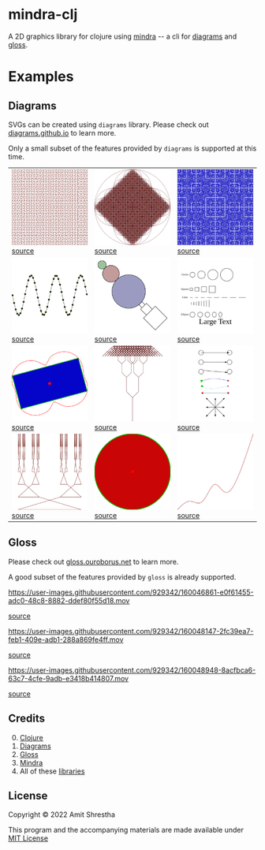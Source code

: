 # mindra-clj

A 2D graphics library for clojure using [mindra](https://github.com/rorokimdim/mindra) -- a cli for [diagrams](https://diagrams.github.io/)
and [gloss](http://gloss.ouroborus.net/).

# Examples

## Diagrams

SVGs can be created using `diagrams` library. Please check out <a href="https://diagrams.github.io/">diagrams.github.io</a> to learn more.

Only a small subset of the features provided by `diagrams` is supported at this time.

<table>
  <tr>
    <td>
      <img src="images/diagrams/draw-hilbert-pattern.svg" width="200"/>
      <a href="https://github.com/rorokimdim/mindra-clj/blob/c4321a9dee1bf35c18ebedcf1f90bca3e5e9eda1/dev/mindra/examples/diagrams.clj#L135">source</a>
    </td>
    <td>
      <img src="images/diagrams/draw-circle-pattern.png" width="200"/>
      <a href="https://github.com/rorokimdim/mindra-clj/blob/c4321a9dee1bf35c18ebedcf1f90bca3e5e9eda1/dev/mindra/examples/diagrams.clj#L121">source</a>
    </td>
    <td>
      <img src="images/diagrams/draw-square-pattern.png" width="200"/>
      <a href="https://github.com/rorokimdim/mindra-clj/blob/c4321a9dee1bf35c18ebedcf1f90bca3e5e9eda1/dev/mindra/examples/diagrams.clj#L165">source</a>
    </td>
  </tr>
  <tr>
    <td>
      <img src="images/diagrams/draw-sine.svg" width="200"/>
      <a href="https://github.com/rorokimdim/mindra-clj/blob/c4321a9dee1bf35c18ebedcf1f90bca3e5e9eda1/dev/mindra/examples/diagrams.clj#L226">source</a>
    </td>
    <td>
    <img src="images/diagrams/draw-tower.svg" width="200"/>
    <a href="https://github.com/rorokimdim/mindra-clj/blob/c4321a9dee1bf35c18ebedcf1f90bca3e5e9eda1/dev/mindra/examples/diagrams.clj#L91">source</a>
    </td>
    <td>
      <img src="images/diagrams/draw-basic.svg" width="200"/>
      <a href="https://github.com/rorokimdim/mindra-clj/blob/c4321a9dee1bf35c18ebedcf1f90bca3e5e9eda1/dev/mindra/examples/diagrams.clj#L16">source</a>
    </td>
  </tr>
    <tr>
    <td>
      <img src="images/diagrams/draw-rectangle.svg" width="200"/>
      <a href="https://github.com/rorokimdim/mindra-clj/blob/c4321a9dee1bf35c18ebedcf1f90bca3e5e9eda1/dev/mindra/examples/diagrams.clj#L195">source</a>
    </td>
    <td>
    <img src="images/diagrams/draw-tree-pattern.png" width="200"/>
    <a href="https://github.com/rorokimdim/mindra-clj/blob/c4321a9dee1bf35c18ebedcf1f90bca3e5e9eda1/dev/mindra/examples/diagrams.clj#L179">source</a>
    </td>
    <td>
      <img src="images/diagrams/draw-arrows.svg" width="200"/>
      <a href="https://github.com/rorokimdim/mindra-clj/blob/c4321a9dee1bf35c18ebedcf1f90bca3e5e9eda1/dev/mindra/examples/diagrams.clj#L44">source</a>
    </td>
  </tr>
    </tr>
    <tr>
    <td>
      <img src="images/diagrams/draw-line-pattern.svg" width="200"/>
      <a href="https://github.com/rorokimdim/mindra-clj/blob/c4321a9dee1bf35c18ebedcf1f90bca3e5e9eda1/dev/mindra/examples/diagrams.clj#L148">source</a>
    </td>
    <td>
      <img src="images/diagrams/draw-circle.svg" width="200"/>
      <a href="https://github.com/rorokimdim/mindra-clj/blob/c4321a9dee1bf35c18ebedcf1f90bca3e5e9eda1/dev/mindra/examples/diagrams.clj#L111">source</a>
    </td>
    <td>
      <img src="images/diagrams/draw-bspline.svg" width="200"/>
      <a href="https://github.com/rorokimdim/mindra-clj/blob/c4321a9dee1bf35c18ebedcf1f90bca3e5e9eda1/dev/mindra/examples/diagrams.clj#L217">source</a>
    </td>
  </tr>
</table>

## Gloss

Please check out <a href="http://gloss.ouroborus.net/">gloss.ouroborus.net</a> to learn more.

A good subset of the features provided by `gloss` is already supported.

https://user-images.githubusercontent.com/929342/160046861-e0f61455-adc0-48c8-8882-ddef80f55d18.mov


<a href="https://github.com/rorokimdim/mindra-clj/blob/c4321a9dee1bf35c18ebedcf1f90bca3e5e9eda1/dev/mindra/examples/gloss.clj#L186">source</a>

https://user-images.githubusercontent.com/929342/160048147-2fc39ea7-feb1-409e-adb1-288a869fe4ff.mov


<a href="https://github.com/rorokimdim/mindra-clj/blob/c4321a9dee1bf35c18ebedcf1f90bca3e5e9eda1/dev/mindra/examples/gloss.clj#L139">source</a>

https://user-images.githubusercontent.com/929342/160048948-8acfbca6-63c7-4cfe-9adb-e3418b414807.mov

<a href="https://github.com/rorokimdim/mindra-clj/blob/c4321a9dee1bf35c18ebedcf1f90bca3e5e9eda1/dev/mindra/examples/gloss.clj#L117">source</a>


## Credits

0. [Clojure](https://clojure.org/)
1. [Diagrams](https://diagrams.github.io/)
2. [Gloss](https://hackage.haskell.org/package/gloss)
3. [Mindra](https://github.com/rorokimdim/mindra)
4. All of these [libraries](https://github.com/rorokimdim/mindra-clj/blob/master/project.clj)

## License

Copyright © 2022 Amit Shrestha

This program and the accompanying materials are made available under [MIT License](https://opensource.org/licenses/MIT)
